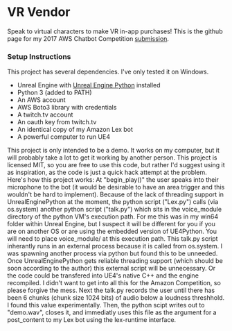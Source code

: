 # VR Vendor
Speak to virtual characters to make VR in-app purchases! This is the github page for my 2017 AWS Chatbot Competition <a href="https://devpost.com/software/vr-vendor">submission</a>. 

<h3> Setup Instructions</h3>

This project has several dependencies. I've only tested it on Windows. 


<ul>
<li>Unreal Engine with <a href="https://github.com/20tab/UnrealEnginePython">Unreal Engine Python</a> installed</li>
<li>Python 3 (added to PATH)</li>
<li>An AWS account</li>
<li>AWS Boto3 library with credentials</li>
<li>A twitch.tv account</li>
<li>An oauth key from twitch.tv</li>
<li>An identical copy of my Amazon Lex bot</li>
<li>A powerful computer to run UE4</li>
</ul>

This project is only intended to be a demo. It works on my computer, but it will probably take a lot to get it working by another person. This project is licensed MIT, so you are free to use this code, but rather I'd suggest using it as inspiration, as the code is just a quick hack attempt at the problem. Here's how this project works: At "begin_play()" the user speaks into their microphone to the bot (it would be desirable to have an area trigger and this wouldn't be hard to implement). Because of the lack of threading support in UnrealEnginePython at the moment, the python script ("Lex.py") calls (via os.system) another python script ("talk.py") which sits in the voice_module directory of the python VM's execution path. For me this was in my win64 folder within Unreal Engine, but I suspect it will be different for you if you are on another OS or are using the embedded version of UE4Python. You will need to place voice_module/ at this execution path. This talk.py script inherantly runs in an external process because it is called from os.system. I was spawning another process via python but found this to be unneeded. Once UnrealEnginePython gets reliable threading support (which should be soon according to the author) this external script will be unnecessary. Or the code could be transfered into UE4's native C++ and the engine recompiled. I didn't want to get into all this for the Amazon Competition, so please forgive the mess. Next the talk.py records the user until there has been 6 chunks (chunk size 1024 bits) of audio below a loudness threshhold. I found this value experimentally. Then, the python scipt writes out to "demo.wav", closes it, and immediatly uses this file as the argument for a post_content to my Lex bot using the lex-runtime interface. 
